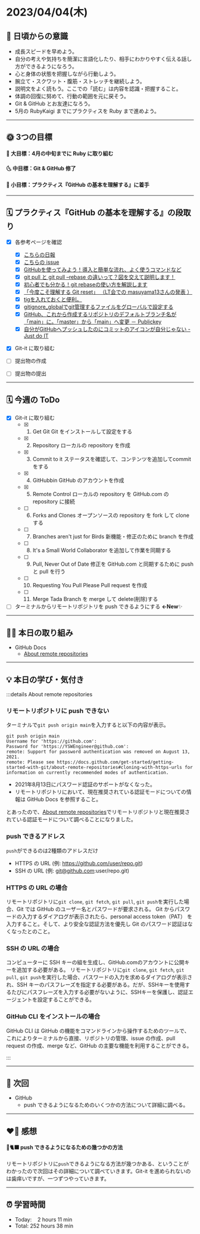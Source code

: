 # 2023/04/04(木)
## 🕺 日頃からの意識
- 成長スピードを早めよう。
- 自分の考えや気持ちを簡潔に言語化したり、相手にわかりやすく伝える話し方ができるようになろう。
- 心と身体の状態を把握しながら行動しよう。
- 腕立て・スクワット・腹筋・ストレッチを継続しよう。
- 説明文をよく読もう。ここでの「読む」は内容を認識・把握すること。
- 体調の回復に努めて、行動の範囲を元に戻そう。
- Git & GitHub とお友達になろう。
- 5月の RubyKaigi までにプラクティスを Ruby まで進めよう。

---


## 🌞 3つの目標
#### 🌝 大目標：4月の中旬までに Ruby に取り組む
#### 🌜 中目標：Git & GitHub 修了
#### 🌚 小目標：プラクティス『GitHub の基本を理解する』に着手

---


## 🗓️ プラクティス『GitHub の基本を理解する』の段取り
- [x] 各参考ページを確認
  - [x] [こちらの日報](https://bootcamp.fjord.jp/reports/24447#comment_48036)
  - [x] [こちらの issue](https://github.com/jlord/patchwork/issues/27932)
  - [x] [GitHubを使ってみよう！導入と簡単な流れ、よく使うコマンドなど](https://wp.yat-net.com/?p=3874)
  - [x] [git pull と git pull –rebase の違いって？図を交えて説明します！](https://kray.jp/blog/git-pull-rebase/)
  - [x] [初心者でも分かる！git rebaseの使い方を解説します](https://liginc.co.jp/web/tool/79390)
  - [x] [「今度こそ理解する Git reset」 （LT会での masuyama13さんの発表 ）](https://speakerdeck.com/masuyama13/git-reset-200822)
  - [x] [tigを入れておくと便利。](https://qiita.com/suino/items/b0dae7e00bd7165f79ea)
  - [x] [gitignore_globalでgit管理するファイルをグローバルで設定する](https://qiita.com/miyarappo/items/66d6212d312a68fa3b99)
  - [x] [GitHub、これから作成するリポジトリのデフォルトブランチ名が「main」に。「master」から「main」へ変更 － Publickey](https://www.publickey1.jp/blog/20/githubmainmastermain.html)
  - [x] [自分がGitHubへプッシュしたのにコミットのアイコンが自分じゃない - Just do IT](https://k-koh.hatenablog.com/entry/2020/02/01/160119)
- [x] Git-it に取り組む
- [ ] 提出物の作成
- [ ] 提出物の提出


---


## 🗓️ 今週の ToDo
- [x] Git-it に取り組む
  - [x] 1. Get Git Git をインストールして設定をする
  - [x] 2. Repository ローカルの repository を作成
  - [x] 3. Commit to it ステータスを確認して、コンテンツを追加してcommitをする
  - [x] 4. GitHubbin GitHub のアカウントを作成
  - [x] 5. Remote Control ローカルの repository を GitHub.com の repository に接続
  - [ ] 6. Forks and Clones オープンソースの repository を fork して clone する
  - [ ] 7. Branches aren't just for Birds 新機能・修正のために branch を作成
  - [ ] 8. It's a Small World Collaborator を追加して作業を同期する
  - [ ] 9. Pull, Never Out of Date 修正を GitHub.com と同期するために push と pull を行う
  - [ ] 10. Requesting You Pull Please Pull request を作成
  - [ ] 11. Merge Tada Branch を merge して delete(削除)する
- [ ] ターミナルからリモートリポジトリを push できるようにする **←New**✨

---


## ✍🏻 本日の取り組み
- GitHub Docs
   - [About remote repositories](https://docs.github.com/en/get-started/getting-started-with-git/about-remote-repositories)
---


## 💡 本日の学び・気付き
:::details About remote repositories
### リモートリポジトリに push できない
ターミナルで`git push origin main`を入力すると以下の内容が表示。
```
git push origin main
Username for 'https://github.com':
Password for 'https://YSWEngineer@github.com': 
remote: Support for password authentication was removed on August 13, 2021.
remote: Please see https://docs.github.com/get-started/getting-started-with-git/about-remote-repositories#cloning-with-https-urls for information on currently recommended modes of authentication.
```
- 2021年8月13日にパスワード認証のサポートがなくなった。
- リモートリポジトリにおいて、現在推奨されている認証モードについての情報は GitHub Docs を参照すること。

とあったので、[About remote repositories](https://docs.github.com/en/get-started/getting-started-with-git/about-remote-repositories)でリモートリポジトリと現在推奨されている認証モードについて調べることになりました。

### push できるアドレス
`push`ができるのは2種類のアドレスだけ
- HTTPS の URL (例: https://github.com/user/repo.git)
- SSH の URL (例: git@github.com:user/repo.git)

### HTTPS の URL の場合
リモートリポジトリに`git clone`, `git fetch`, `git pull`, `git push`を実行した場合、Git では GitHub のユーザー名とパスワードが要求される。 Git からパスワードの入力するダイアログが表示されたら、personal access token（PAT） を入力すること。そして、より安全な認証方法を優先し Git のパスワード認証はなくなったとのこと。

### SSH の URL の場合
コンピューターに SSH キーの組を生成し、GitHub.comのアカウントに公開キーを追加する必要がある。 リモートリポジトリに`git clone`, `git fetch`, `git pull`, `git push`を実行した場合、パスワードの入力を求めるダイアログが表示され、SSH キーのパスフレーズを指定する必要がある。だが、SSHキーを使用するたびにパスフレーズを入力する必要がないように、SSHキーを保護し、認証エージェントを設定することができる。

### GitHub CLI をインストールの場合
GitHub CLI は GitHub の機能をコマンドラインから操作するためのツールで、これによりターミナルから直接、リポジトリの管理、issue  の作成、pull request の作成、merge など、GitHub の主要な機能を利用することができる。

:::

---


## 📍 次回
- GitHub
   - push できるようになるためのいくつかの方法について詳細に調べる。

---


## ❤️‍🔥 感想
#### 🐙🐈‍⬛ push できるようになるための幾つかの方法
リモートリポジトリに`push`できるようになる方法が幾つかある、ということがわかったので次回はその詳細について調べていきます。Git-it を進められないのは歯痒いですが、一つずつやっていきます。

---

## ⏰ 学習時間
- Today:&nbsp;&nbsp;&nbsp; 2 hours 11 min
- Total: 252 hours 38 min
